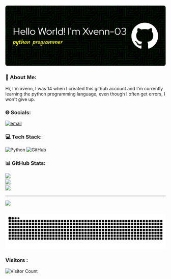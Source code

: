 ![Xvenn-03](github-header-image.png)
### 💫 About Me:
Hi, I'm xvenn, I was 14 when I created this github account and I'm currently learning the python programming language, even though I often get errors, I won't give up. 


### 🌐 Socials:
[![email](https://img.shields.io/badge/Email-D14836?logo=gmail&logoColor=white)](mailto:kevinahikam@gmail.com) 

### 💻 Tech Stack:
![Python](https://img.shields.io/badge/python-3670A0?style=for-the-badge&logo=python&logoColor=ffdd54) ![GitHub](https://img.shields.io/badge/github-%23121011.svg?style=for-the-badge&logo=github&logoColor=white)
### 📊 GitHub Stats:
![](https://github-readme-stats.vercel.app/api?username=Xvenn-03&theme=github_dark&hide_border=false&include_all_commits=false&count_private=false)<br/>
![](https://nirzak-streak-stats.vercel.app/?user=Xvenn-03&theme=github_dark&hide_border=false)<br/>
![](https://github-readme-stats.vercel.app/api/top-langs/?username=Xvenn-03&theme=github_dark&hide_border=false&include_all_commits=false&count_private=false&layout=compact)

---
[![](https://visitcount.itsvg.in/api?id=Xvenn-03&icon=0&color=0)](https://visitcount.itsvg.in)

###

<img src="https://raw.githubusercontent.com/Xvenn-03/Xvenn-03/output/snake.svg" alt="Snake animation" />

###
### Visitors :
![Visitor Count](https://profile-counter.glitch.me/Xvenn-03/count.svg)
